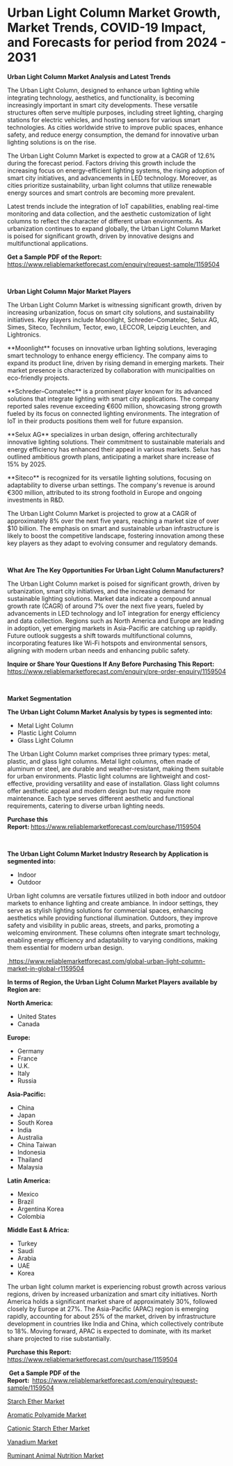 <p><h1>Urban Light Column Market Growth, Market Trends, COVID-19 Impact, and Forecasts for period from 2024 - 2031</h1></p><p><strong>Urban Light Column Market Analysis and Latest Trends</strong></p>
<p><p>The Urban Light Column, designed to enhance urban lighting while integrating technology, aesthetics, and functionality, is becoming increasingly important in smart city developments. These versatile structures often serve multiple purposes, including street lighting, charging stations for electric vehicles, and hosting sensors for various smart technologies. As cities worldwide strive to improve public spaces, enhance safety, and reduce energy consumption, the demand for innovative urban lighting solutions is on the rise.</p><p>The Urban Light Column Market is expected to grow at a CAGR of 12.6% during the forecast period. Factors driving this growth include the increasing focus on energy-efficient lighting systems, the rising adoption of smart city initiatives, and advancements in LED technology. Moreover, as cities prioritize sustainability, urban light columns that utilize renewable energy sources and smart controls are becoming more prevalent.</p><p>Latest trends include the integration of IoT capabilities, enabling real-time monitoring and data collection, and the aesthetic customization of light columns to reflect the character of different urban environments. As urbanization continues to expand globally, the Urban Light Column Market is poised for significant growth, driven by innovative designs and multifunctional applications.</p></p>
<p><strong>Get a Sample PDF of the Report:&nbsp;</strong> <a href="https://www.reliablemarketforecast.com/enquiry/request-sample/1159504?utm_campaign=1130&utm_medium=2&utm_source=Github&utm_content=ia&utm_term=05122024&utm_id=urban-light-column">https://www.reliablemarketforecast.com/enquiry/request-sample/1159504</a></p>
<p>&nbsp;</p>
<p><strong>Urban Light Column Major Market Players</strong></p>
<p><p>The Urban Light Column Market is witnessing significant growth, driven by increasing urbanization, focus on smart city solutions, and sustainability initiatives. Key players include Moonlight, Schreder–Comatelec, Selux AG, Simes, Siteco, Technilum, Tector, ewo, LECCOR, Leipzig Leuchten, and Lightronics.</p><p>**Moonlight** focuses on innovative urban lighting solutions, leveraging smart technology to enhance energy efficiency. The company aims to expand its product line, driven by rising demand in emerging markets. Their market presence is characterized by collaboration with municipalities on eco-friendly projects.</p><p>**Schreder–Comatelec** is a prominent player known for its advanced solutions that integrate lighting with smart city applications. The company reported sales revenue exceeding €600 million, showcasing strong growth fueled by its focus on connected lighting environments. The integration of IoT in their products positions them well for future expansion.</p><p>**Selux AG** specializes in urban design, offering architecturally innovative lighting solutions. Their commitment to sustainable materials and energy efficiency has enhanced their appeal in various markets. Selux has outlined ambitious growth plans, anticipating a market share increase of 15% by 2025.</p><p>**Siteco** is recognized for its versatile lighting solutions, focusing on adaptability to diverse urban settings. The company's revenue is around €300 million, attributed to its strong foothold in Europe and ongoing investments in R&D.</p><p>The Urban Light Column Market is projected to grow at a CAGR of approximately 8% over the next five years, reaching a market size of over $10 billion. The emphasis on smart and sustainable urban infrastructure is likely to boost the competitive landscape, fostering innovation among these key players as they adapt to evolving consumer and regulatory demands.</p></p>
<p>&nbsp;</p>
<p><strong>What Are The Key Opportunities For Urban Light Column Manufacturers?</strong></p>
<p><p>The Urban Light Column market is poised for significant growth, driven by urbanization, smart city initiatives, and the increasing demand for sustainable lighting solutions. Market data indicate a compound annual growth rate (CAGR) of around 7% over the next five years, fueled by advancements in LED technology and IoT integration for energy efficiency and data collection. Regions such as North America and Europe are leading in adoption, yet emerging markets in Asia-Pacific are catching up rapidly. Future outlook suggests a shift towards multifunctional columns, incorporating features like Wi-Fi hotspots and environmental sensors, aligning with modern urban needs and enhancing public safety.</p></p>
<p><strong>Inquire or Share Your Questions If Any Before Purchasing This Report:</strong> <a href="https://www.reliablemarketforecast.com/enquiry/pre-order-enquiry/1159504?utm_campaign=1130&utm_medium=2&utm_source=Github&utm_content=ia&utm_term=05122024&utm_id=urban-light-column">https://www.reliablemarketforecast.com/enquiry/pre-order-enquiry/1159504</a></p>
<p>&nbsp;</p>
<p><strong>Market Segmentation</strong></p>
<p><strong>The Urban Light Column Market Analysis by types is segmented into:</strong></p>
<p><ul><li>Metal Light Column</li><li>Plastic Light Column</li><li>Glass Light Column</li></ul></p>
<p><p>The Urban Light Column market comprises three primary types: metal, plastic, and glass light columns. Metal light columns, often made of aluminum or steel, are durable and weather-resistant, making them suitable for urban environments. Plastic light columns are lightweight and cost-effective, providing versatility and ease of installation. Glass light columns offer aesthetic appeal and modern design but may require more maintenance. Each type serves different aesthetic and functional requirements, catering to diverse urban lighting needs.</p></p>
<p><strong>Purchase this Report:&nbsp;</strong><a href="https://www.reliablemarketforecast.com/purchase/1159504?utm_campaign=1130&utm_medium=2&utm_source=Github&utm_content=ia&utm_term=05122024&utm_id=urban-light-column">https://www.reliablemarketforecast.com/purchase/1159504</a></p>
<p>&nbsp;</p>
<p><strong>The Urban Light Column Market Industry Research by Application is segmented into:</strong></p>
<p><ul><li>Indoor</li><li>Outdoor</li></ul></p>
<p><p>Urban light columns are versatile fixtures utilized in both indoor and outdoor markets to enhance lighting and create ambiance. In indoor settings, they serve as stylish lighting solutions for commercial spaces, enhancing aesthetics while providing functional illumination. Outdoors, they improve safety and visibility in public areas, streets, and parks, promoting a welcoming environment. These columns often integrate smart technology, enabling energy efficiency and adaptability to varying conditions, making them essential for modern urban design.</p></p>
<p><a href="https://www.reliablemarketforecast.com/global-urban-light-column-market-in-global-r1159504?utm_campaign=1130&utm_medium=2&utm_source=Github&utm_content=ia&utm_term=05122024&utm_id=urban-light-column">&nbsp;https://www.reliablemarketforecast.com/global-urban-light-column-market-in-global-r1159504</a></p>
<p><strong>In terms of Region, the Urban Light Column Market Players available by Region are:</strong></p>
<p>
    <p> <strong> North America: </strong>
        <ul>
            <li>United States</li>
            <li>Canada</li>
        </ul>
        </p> 
    <p> <strong> Europe: </strong>
        <ul>
            <li>Germany</li>
            <li>France</li>
            <li>U.K.</li>
            <li>Italy</li>
            <li>Russia</li>
        </ul>
        </p> 
    <p> <strong> Asia-Pacific: </strong>
        <ul>
            <li>China</li>
            <li>Japan</li>
            <li>South Korea</li>
            <li>India</li>
            <li>Australia</li>
            <li>China Taiwan</li>
            <li>Indonesia</li>
            <li>Thailand</li>
            <li>Malaysia</li>
        </ul>
        </p> 
    <p> <strong> Latin America: </strong>
        <ul>
            <li>Mexico</li>
            <li>Brazil</li>
            <li>Argentina Korea</li>
            <li>Colombia</li>
        </ul>
        </p> 
    <p> <strong> Middle East & Africa: </strong>
        <ul>
            <li>Turkey</li>
            <li>Saudi</li>
            <li>Arabia</li>
            <li>UAE</li>
            <li>Korea</li>
        </ul>
    </p>
    </p>
<p><p>The urban light column market is experiencing robust growth across various regions, driven by increased urbanization and smart city initiatives. North America holds a significant market share of approximately 30%, followed closely by Europe at 27%. The Asia-Pacific (APAC) region is emerging rapidly, accounting for about 25% of the market, driven by infrastructure development in countries like India and China, which collectively contribute to 18%. Moving forward, APAC is expected to dominate, with its market share projected to rise substantially.</p></p>
<p><strong>Purchase this Report: </strong><a href="https://www.reliablemarketforecast.com/purchase/1159504?utm_campaign=1130&utm_medium=2&utm_source=Github&utm_content=ia&utm_term=05122024&utm_id=urban-light-column">https://www.reliablemarketforecast.com/purchase/1159504</a></p>
<p>&nbsp;<strong>Get a Sample PDF of the Report:&nbsp;&nbsp;</strong><a href="https://www.reliablemarketforecast.com/enquiry/request-sample/1159504?utm_campaign=1130&utm_medium=2&utm_source=Github&utm_content=ia&utm_term=05122024&utm_id=urban-light-column">https://www.reliablemarketforecast.com/enquiry/request-sample/1159504</a></p>
<p><strong></strong></p>
<p><p><a href="https://issuu.com/reportprime-2/docs/starch-ether-market-size-2030.pptx?utm_campaign=1130&utm_medium=2&utm_source=Github&utm_content=ia&utm_term=05122024&utm_id=urban-light-column">Starch Ether Market</a></p><p><a href="https://www.linkedin.com/pulse/based-recent-market-research-aromatic-polyamide-set-experience-jg7re?utm_campaign=1130&utm_medium=2&utm_source=Github&utm_content=ia&utm_term=05122024&utm_id=urban-light-column">Aromatic Polyamide Market</a></p><p><a href="https://issuu.com/reportprime-2/docs/cationic-starch-ether-market-size-2030.pptx?utm_campaign=1130&utm_medium=2&utm_source=Github&utm_content=ia&utm_term=05122024&utm_id=urban-light-column">Cationic Starch Ether Market</a></p><p><a href="https://www.linkedin.com/pulse/comprehensive-vanadium-market-study-projected-growth-asp-74-rbc2e?utm_campaign=1130&utm_medium=2&utm_source=Github&utm_content=ia&utm_term=05122024&utm_id=urban-light-column">Vanadium Market</a></p><p><a href="https://www.linkedin.com/pulse/comprehensive-ruminant-animal-nutrition-market-report-txf7e?utm_campaign=1130&utm_medium=2&utm_source=Github&utm_content=ia&utm_term=05122024&utm_id=urban-light-column">Ruminant Animal Nutrition Market</a></p></p>
